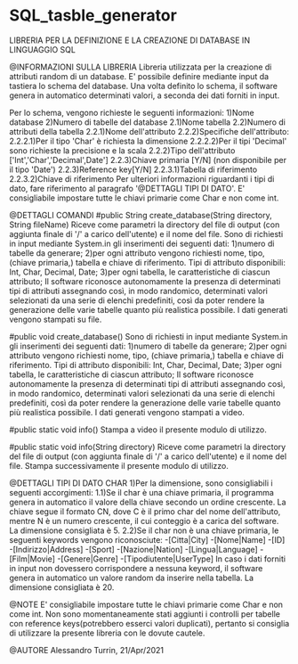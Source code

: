 # SQL_tasble_generator
LIBRERIA PER LA DEFINIZIONE E LA CREAZIONE DI DATABASE IN LINGUAGGIO SQL

@INFORMAZIONI SULLA LIBRERIA
Libreria utilizzata per la creazione di attributi random di un database.
E' possibile definire mediante input da tastiera lo schema del database.
Una volta definito lo schema, il software genera in automatico determinati valori, a seconda dei dati forniti in input.

Per lo schema, vengono richieste le seguenti informazioni:
1)Nome database
2)Numero di tabelle del database
   2.1)Nome tabella
   2.2)Numero di attributi della tabella
      2.2.1)Nome dell'attributo
      2.2.2)Specifiche dell'attributo:
         2.2.2.1)Per il tipo 'Char' è richiesta la dimensione
         2.2.2.2)Per il tipi 'Decimal' sono richieste la precisione e la scala
      2.2.2)Tipo dell'attributo ['Int','Char','Decimal',Date']
      2.2.3)Chiave primaria [Y/N] (non disponibile per il tipo 'Date')
      2.2.3)Reference key[Y/N]
         2.2.3.1)Tabella di riferimento
         2.2.3.2)Chiave di riferimento
Per ulteriori informazioni riguardanti i tipi di dato, fare riferimento al paragrafo '@DETTAGLI TIPI DI DATO'.
E' consigliabile impostare tutte le chiavi primarie come Char e non come int.


@DETTAGLI COMANDI
#public String create_database(String directory, String fileName)
Riceve come parametri la directory del file di output (con aggiunta finale di '/' a carico dell'utente) e il nome del file.
Sono di richiesti in input mediante System.in gli inserimenti dei seguenti dati:
1)numero di tabelle da generare;
2)per ogni attributo vengono richiesti nome, tipo, (chiave primaria,) tabella e chiave di riferimento.
Tipi di attributo disponibili: Int, Char, Decimal, Date;
3)per ogni tabella, le caratteristiche di ciascun attributo;
Il software riconosce autonomamente la presenza di determinati tipi di attributi assegnando così, in modo randomico, determinati valori selezionati da una serie di elenchi predefiniti, così da poter rendere la
generazione delle varie tabelle quanto più realistica possibile.
I dati generati vengono stampati su file.

#public void create_database()
Sono di richiesti in input mediante System.in gli inserimenti dei seguenti dati:
1)numero di tabelle da generare;
2)per ogni attributo vengono richiesti nome, tipo, (chiave primaria,) tabella e chiave di riferimento.
Tipi di attributo disponibili: Int, Char, Decimal, Date;
3)per ogni tabella, le caratteristiche di ciascun attributo;
Il software riconosce autonomamente la presenza di determinati tipi di attributi assegnando così, in modo randomico, determinati valori selezionati da una serie di elenchi predefiniti, così da poter rendere la
generazione delle varie tabelle quanto più realistica possibile.
I dati generati vengono stampati a video.

#public static void info()
Stampa a video il presente modulo di utilizzo.

#public static void info(String directory)
Riceve come parametri la directory del file di output (con aggiunta finale di '/' a carico dell'utente) e il nome del file.
Stampa successivamente il presente modulo di utilizzo.


@DETTAGLI TIPI DI DATO
CHAR
1)Per la dimensione, sono consigliabili i seguenti accorgimenti:
   1.1)Se il char è una chiave primaria, il programma genera in automatico il valore della chiave secondo un ordine crescente. La chiave segue il formato CN, dove C è il primo char del nome dell'attributo, mentre
       N è un numero crescente, il cui conteggio è a carica del software.
       La dimensione consigliata è 5.
   2.2)Se il char non è una chiave primaria, le seguenti keywords vengono riconosciute:
       -[Citta|City]
       -[Nome|Name]
       -[ID]
       -[Indirizzo|Address]
       -[Sport]
       -[Nazione|Nation]
       -[Lingua|Language]
       -[Film|Movie]
       -[Genere|Genre]
       -[Tipodiutente|UserType]
       In caso i dati forniti in input non dovessero corrispondere a nessuna keyword, il software genera in automatico un valore random da inserire nella tabella.
       La dimensione consigliata è 20.


@NOTE
E' consigliabile impostare tutte le chiavi primarie come Char e non come int.
Non sono momentaneamente stati aggiunti i controlli per tabelle con reference keys(potrebbero esserci valori duplicati), pertanto si consiglia di utilizzare la presente libreria con le dovute cautele.


@AUTORE
Alessandro Turrin, 21/Apr/2021


